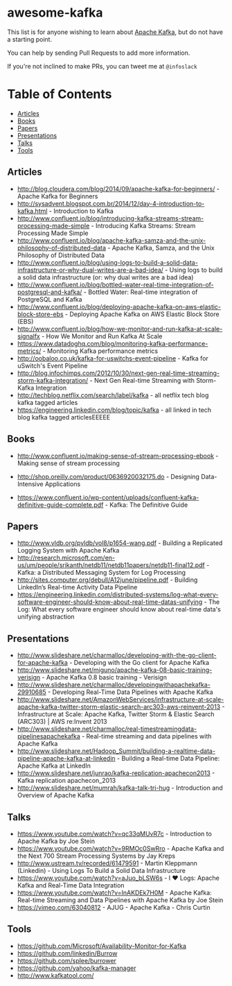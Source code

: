 # awesome-kafka
This list is for anyone wishing to learn about [Apache Kafka](http://kafka.apache.org/), but do not have a starting point.

You can help by sending Pull Requests to add more information.

If you're not inclined to make PRs, you can tweet me at `@infoslack`

Table of Contents
=================

   * [Articles](#articles)
   * [Books](#books)
   * [Papers](#papers)
   * [Presentations](#presentations)
   * [Talks](#talks)
   * [Tools](#tools)

## Articles

   * http://blog.cloudera.com/blog/2014/09/apache-kafka-for-beginners/ - Apache Kafka for Beginners
   * http://sysadvent.blogspot.com.br/2014/12/day-4-introduction-to-kafka.html - Introduction to Kafka
   * http://www.confluent.io/blog/introducing-kafka-streams-stream-processing-made-simple - Introducing Kafka Streams: Stream Processing Made Simple
   * http://www.confluent.io/blog/apache-kafka-samza-and-the-unix-philosophy-of-distributed-data - Apache Kafka, Samza, and the Unix Philosophy of Distributed Data
   * http://www.confluent.io/blog/using-logs-to-build-a-solid-data-infrastructure-or-why-dual-writes-are-a-bad-idea/ - Using logs to build a solid data infrastructure (or: why dual writes are a bad idea)
   * http://www.confluent.io/blog/bottled-water-real-time-integration-of-postgresql-and-kafka/ - Bottled Water: Real-time integration of PostgreSQL and Kafka
   * http://www.confluent.io/blog/deploying-apache-kafka-on-aws-elastic-block-store-ebs - Deploying Apache Kafka on AWS Elastic Block Store (EBS)
   * http://www.confluent.io/blog/how-we-monitor-and-run-kafka-at-scale-signalfx - How We Monitor and Run Kafka At Scale
   * https://www.datadoghq.com/blog/monitoring-kafka-performance-metrics/ - Monitoring Kafka performance metrics
   * http://oobaloo.co.uk/kafka-for-uswitchs-event-pipeline - Kafka for uSwitch's Event Pipeline
   * http://blog.infochimps.com/2012/10/30/next-gen-real-time-streaming-storm-kafka-integration/ - Next Gen Real-time Streaming with Storm-Kafka Integration
   * http://techblog.netflix.com/search/label/kafka - all netflix tech blog kafka tagged articles
   * https://engineering.linkedin.com/blog/topic/kafka - all linked in tech blog kafka tagged articlesEEEEE

## Books

   * http://www.confluent.io/making-sense-of-stream-processing-ebook - Making sense of stream processing
   * http://shop.oreilly.com/product/0636920032175.do - Designing Data-Intensive Applications

   * https://www.confluent.io/wp-content/uploads/confluent-kafka-definitive-guide-complete.pdf - Kafka: The Definitive Guide
## Papers

   * http://www.vldb.org/pvldb/vol8/p1654-wang.pdf - Building a Replicated Logging System with Apache Kafka
   * http://research.microsoft.com/en-us/um/people/srikanth/netdb11/netdb11papers/netdb11-final12.pdf - Kafka: a Distributed Messaging System for Log Processing
   * http://sites.computer.org/debull/A12june/pipeline.pdf - Building LinkedIn’s Real-time Activity Data Pipeline
   * https://engineering.linkedin.com/distributed-systems/log-what-every-software-engineer-should-know-about-real-time-datas-unifying - The Log: What every software engineer should know about real-time data's unifying abstraction

## Presentations

   * http://www.slideshare.net/charmalloc/developing-with-the-go-client-for-apache-kafka - Developing with the Go client for Apache Kafka
   * http://www.slideshare.net/miguno/apache-kafka-08-basic-training-verisign - Apache Kafka 0.8 basic training - Verisign
   * http://www.slideshare.net/charmalloc/developingwithapachekafka-29910685 - Developing Real-Time Data Pipelines with Apache Kafka
   * http://www.slideshare.net/AmazonWebServices/infrastructure-at-scale-apache-kafka-twitter-storm-elastic-search-arc303-aws-reinvent-2013 - Infrastructure at Scale: Apache Kafka, Twitter Storm & Elastic Search (ARC303) | AWS re:Invent 2013
   * http://www.slideshare.net/charmalloc/real-timestreamingdata-pipelinesapachekafka - Real-time streaming and data pipelines with Apache Kafka
   * http://www.slideshare.net/Hadoop_Summit/building-a-realtime-data-pipeline-apache-kafka-at-linkedin - Building a Real-time Data Pipeline: Apache Kafka at LinkedIn
   * http://www.slideshare.net/junrao/kafka-replication-apachecon2013 - Kafka replication apachecon_2013
   * http://www.slideshare.net/mumrah/kafka-talk-tri-hug - Introduction and Overview of Apache Kafka

## Talks

   * https://www.youtube.com/watch?v=qc33qMUvR7c - Introduction to Apache Kafka by Joe Stein
   * https://www.youtube.com/watch?v=9RMOc0SwRro - Apache Kafka and the Next 700 Stream Processing Systems by Jay Kreps
   * http://www.ustream.tv/recorded/61479591 - Martin Kleppmann (Linkedin) - Using Logs To Build a Solid Data Infrastructure
   * https://www.youtube.com/watch?v=aJuo_bLSW6s - I ♥ Logs: Apache Kafka and Real-Time Data Integration
   * https://www.youtube.com/watch?v=InAKDEk7H0M - Apache Kafka: Real-time Streaming and Data Pipelines with Apache Kafka by Joe Stein
   * https://vimeo.com/63040812 - AJUG - Apache Kafka - Chris Curtin

## Tools
   * https://github.com/Microsoft/Availability-Monitor-for-Kafka
   * https://github.com/linkedin/Burrow
   * https://github.com/splee/burrower
   * https://github.com/yahoo/kafka-manager
   * http://www.kafkatool.com/
